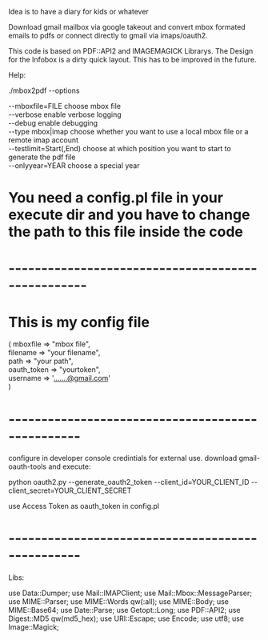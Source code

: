 Idea is to have a diary for kids or whatever

Download gmail mailbox via google takeout and convert mbox formated emails to pdfs
or connect directly to gmail via imaps/oauth2.

This code is based on PDF::API2 and IMAGEMAGICK Librarys.
The Design for the Infobox is a dirty quick layout. This has to be improved in
the future.

Help:

./mbox2pdf --options

--mboxfile=FILE              choose mbox file<br>
--verbose                    enable verbose logging<br>
--debug                      enable debugging<br>
--type mbox|imap             choose whether you want to use a local mbox file or a remote imap account<br>
--testlimit=Start(,End)      choose at which position you want to start to generate the pdf file<br>
--onlyyear=YEAR              choose a special year

You need a config.pl file in your execute dir
and you have to change the path to this file
inside the code
===================================================

# --------------------------------------------------
# This is my config file
(
mboxfile        => "mbox file",<br>
filename        => "your filename",<br>
path            => "your path",<br>
oauth_token     => "yourtoken",<br>
username        => '.......@gmail.com'<br>
)
# -------------------------------------------------

configure in developer console credintials for external use.
download gmail-oauth-tools and execute:

python oauth2.py --generate_oauth2_token --client_id=YOUR_CLIENT_ID --client_secret=YOUR_CLIENT_SECRET 

use Access Token as oauth_token in config.pl

# -------------------------------------------------
Libs:

use Data::Dumper;
use Mail::IMAPClient;
use Mail::Mbox::MessageParser;
use MIME::Parser;
use MIME::Words qw(:all);
use MIME::Body;
use MIME::Base64;
use Date::Parse;
use Getopt::Long;
use PDF::API2;
use Digest::MD5 qw(md5_hex);
use URI::Escape;
use Encode;
use utf8;
use Image::Magick;
